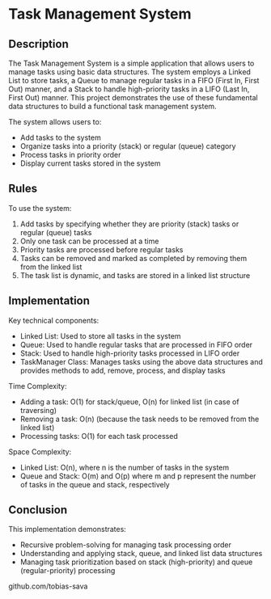 <h1>Task Management System</h1>

<h2>Description</h2>

The Task Management System is a simple application that allows users to manage tasks using basic data structures. The system employs a Linked List to store tasks, a Queue to manage regular tasks in a FIFO (First In, First Out) manner, and a Stack to handle high-priority tasks in a LIFO (Last In, First Out) manner. This project demonstrates the use of these fundamental data structures to build a functional task management system.

The system allows users to:

- Add tasks to the system
- Organize tasks into a priority (stack) or regular (queue) category  
- Process tasks in priority order
- Display current tasks stored in the system

<h2>Rules</h2>

To use the system:

1. Add tasks by specifying whether they are priority (stack) tasks or regular (queue) tasks
2. Only one task can be processed at a time
3. Priority tasks are processed before regular tasks
4. Tasks can be removed and marked as completed by removing them from the linked list
5. The task list is dynamic, and tasks are stored in a linked list structure

<h2>Implementation</h2>

Key technical components:

- Linked List: Used to store all tasks in the system
- Queue: Used to handle regular tasks that are processed in FIFO order
- Stack: Used to handle high-priority tasks processed in LIFO order
- TaskManager Class: Manages tasks using the above data structures and provides methods to add, remove, process, and display tasks

Time Complexity:

- Adding a task: O(1) for stack/queue, O(n) for linked list (in case of traversing)
- Removing a task: O(n) (because the task needs to be removed from the linked list)
- Processing tasks: O(1) for each task processed

Space Complexity:

- Linked List: O(n), where n is the number of tasks in the system
- Queue and Stack: O(m) and O(p) where m and p represent the number of tasks in the queue and stack, respectively

<h2>Conclusion</h2>

This implementation demonstrates:

- Recursive problem-solving for managing task processing order
- Understanding and applying stack, queue, and linked list data structures
- Managing task prioritization based on stack (high-priority) and queue (regular-priority) processing

github.com/tobias-sava